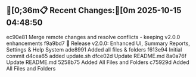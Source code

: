 [0;36m📋 Recent Changes:[0m
2025-10-15 04:48:50
----------------------------------------
ec90e81 Merge remote changes and resolve conflicts - keeping v2.0.0 enhancements
f9a9bd7 🚀 Release v2.0.0: Enhanced UI, Summary Reports, Settings & Help System
ade8991 Added all files & folders
f613e94 Initial commit
d4cea65 added update.sh
dfce02d Update README.md
8a0a76f Update README.md
5258b75 Added All Files and Folders
c75929d Added All Files and Folders

